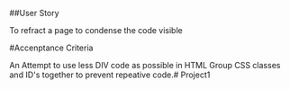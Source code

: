 ##User Story

To refract a page to condense the code visible

#Accenptance Criteria

An Attempt to use less DIV code as possible in HTML
Group CSS classes and ID's together to prevent repeative code.# Project1
